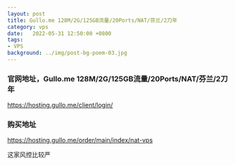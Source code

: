 ```yaml
---
layout: post
title: Gullo.me 128M/2G/125GB流量/20Ports/NAT/芬兰/2刀年
category: vps
date:   2022-05-31 12:50:00 +0800
tags:
- VPS
background: ../img/post-bg-poem-03.jpg
---
```


### 官网地址，Gullo.me 128M/2G/125GB流量/20Ports/NAT/芬兰/2刀年
https://hosting.gullo.me/client/login/

### 购买地址
https://hosting.gullo.me/order/main/index/nat-vps

这家风控比较严